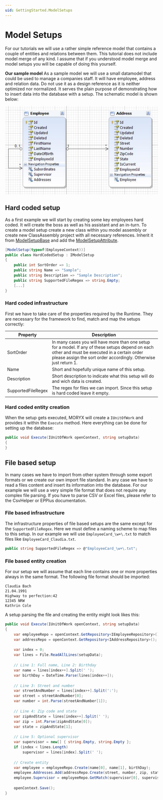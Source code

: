 ```yaml
---
uid: GettingStarted.ModelSetups
---
```

# Model Setups

For our tutorials we will use a rather simple reference model that contains a couple of entities and relations between them. This tutorial does not include model merge of any kind. I assume that if you understood model merge and model setups you will be capable of doing this yourself.

**Our sample model**
As a sample model we will use a small datamodel that could be used to manage a companies staff. It will have employee, address and relation data. Do not use it as a design reference as it is neither optimized nor normalized. It serves the plain purpose of demonstrating how to insert data into the database with a setup. The schematic model is shown below:

![Staff-Model](images/StaffModel.png)

## Hard coded setup

As a first example we will start by creating some key employees hard coded. It will create the boss as well as his assistant and an in-turn. To create a model setup create a new class within you model assembly or create new ClassAssembly project with all necessary references. Inherit it from [ModelSetupBase](xref:Moryx.Model.ModelSetupBase) and add the [ModelSetupAttribute](xref:Moryx.Model.ModelSetupAttribute).

````cs
[ModelSetup(typeof(EmployeeContext))]
public class HardCodedSetup : IModelSetup
{
    public int SortOrder => 1;
    public string Name => "Sample";
    public string Description => "Sample Description";
    public string SupportedFileRegex => string.Empty;
    [...]
}
````

### Hard coded infrastructure

First we have to take care of the properties required by the Runtime. They are necessary for the framework to find, match and map the setups correctly:

| Property | Description |
|----------|-------------|
| SortOrder | In many cases you will have more than one setup for a model. If any of these setups depend on each other and must be executed in a certain order please assign the sort order accordingly. Otherwise just return 1. |
| Name | Short and hopefully unique name of this setup. |
| Description | Short description to indicate what this setup will do and wich data is created. |
| SupportedFileRegex | The regex for files we can import. Since this setup is hard coded leave it empty. |

### Hard coded entity creation

When the setup gets executed, MORYX will create a `IUnitOfWork` and provides it within the `Execute` method. Here everything can be done for setting up the database:

````cs
public void Execute(IUnitOfWork openContext, string setupData)
{
}
````

## File based setup

In many cases we have to import from other system through some export formats or we create our own import file standard. In any case we have to read a files content and insert its information into the database. For our example we will use a very simple file format that does not require any complex file parsing. If you have to parse CSV or Excel files, please refer to the CsvHelper or EPPlus documentation.

### File based infrastructure

The infrastructure properties of file based setups are the same except for the `SupportedFileRegex`. Here we must define a naming scheme to map files to this setup. In our example we will use `EmployeeCard_\w+\.txt` to match files like `EmployeeCard_Claudia.txt`.

````cs
public string SupportedFileRegex => @"EmployeeCard_\w+\.txt";
````

### File based entity creation

For our setup we will assume that each line contains one or more properties always in the same format. The following file format should be imported:

````text
Claudia Bach
21.04.1991
Highway to perfection:42
12345 NRW
Kathrin Cole
````

A setup parsing the file and creating the entity might look likes this:

````cs
public void Execute(IUnitOfWork openContext, string setupData)
{
    var employeeRepo = openContext.GetRepository<IEmployeeRepository>();
    var addressRepo = openContext.GetRepository<IAddressRepository>();

    var index = 0;
    var lines = File.ReadAllLines(setupData);

    // Line 1: Full name, Line 2: Birthday
    var name = lines[index++].Split(' ');
    var birthDay = DateTime.Parse(lines[index++]);

    // Line 3: Street and number
    var streetAndNumber = lines[index++].Split(':');
    var street = streetAndNumber[0];
    var number = int.Parse(streetAndNumber[1]);

    // Line 4: Zip code and state
    var zipAndState = lines[index++].Split(' ');
    var zip = int.Parse(zipAndState[0]);
    var state = zipAndState[1];

    // Line 5: Optional supervisor
    var supervisor = new[] { string.Empty, string.Empty };
    if (index < lines.Length)
        supervisor = lines[index].Split(' ');

    // Create entity
    var employee = employeeRepo.Create(name[0], name[1], birthDay);
    employee.Addresses.Add(addressRepo.Create(street, number, zip, state));
    employee.Supervisor = employeeRepo.GetMatch(supervisor[0], supervisor[1]);

    openContext.Save();
}
````